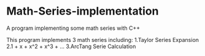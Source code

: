 # Math-Series-implementation
A program implementing some math series with C++

This program implements 3 math series including: 
  1.Taylor Series Expansion
  2.1 + x + x^2 + x^3 + ...
  3.ArcTang Serie Calculation


